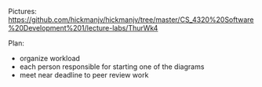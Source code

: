 Pictures:
https://github.com/hickmanjv/hickmanjv/tree/master/CS_4320%20Software%20Development%201/lecture-labs/ThurWk4

Plan:
- organize workload
- each person responsible for starting one of the diagrams
- meet near deadline to peer review work